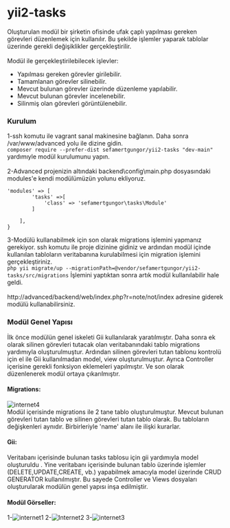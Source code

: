 # yii2-tasks
Oluşturulan modül bir şirketin ofisinde ufak çaplı yapılması gereken görevleri düzenlemek için kullanılır. Bu şekilde işlemler yaparak tablolar üzerinde gerekli değişiklikler gerçekleştirilir.
<br/> <br/>
Modül ile gerçekleştirilebilecek işlevler:
- Yapılması gereken görevler girilebilir.
- Tamamlanan görevler silinebilir.
- Mevcut bulunan görevler üzerinde düzenleme yapılabilir.
- Mevcut bulunan görevler incelenebilir.
- Silinmiş olan görevleri görüntülenebilir.
### Kurulum
1-ssh komutu ile vagrant sanal makinesine bağlanın. Daha sonra /var/www/advanced yolu ile dizine gidin.
<br/>
   `composer require --prefer-dist sefamertgungor/yii2-tasks "dev-main"` yardımıyle modül kurulumunu yapın.
<br/><br/>
2-Advanced projenizin altındaki backend\config\main.php dosyasındaki modules'e kendi modülümüzün yolunu ekliyoruz.
<br/>
```
'modules' => [
        'tasks' =>[
            'class' => 'sefamertgungor\tasks\Module'
        ]

    ],
}

```
3-Modülü kullanabilmek için son olarak migrations işlemini yapmanız gerekiyor. ssh komutu ile proje dizinine gidiniz ve ardından modül içinde kullanılan tabloların veritabanına kurulabilmesi için migration işlemini gerçekleştiriniz.<br/>
`php yii migrate/up --migrationPath=@vendor/sefamertgungor/yii2-tasks/src/migrations` İşlemini yaptıktan sonra artık modül kullanılabilir hale geldi.
<br/><br/>
http://advanced/backend/web/index.php?r=note/not/index adresine giderek modülü kullanabilirsiniz.
### Modül Genel Yapısı
İlk önce modülün genel iskeleti Gii kullanılarak yaratılmıştır. Daha sonra ek olarak silinen görevleri tutacak olan veritabanındaki tablo migrations yardımıyla oluşturulmuştur. Ardından silinen görevleri tutan tablonu kontrolü için el ile Gii kullanılmadan model, view oluşturulmuştur. Ayrıca Controller içerisine gerekli fonksiyon eklemeleri yapılmıştır. Ve son olarak düzenlenerek modül ortaya çıkarılmıştır. 
#### Migrations:
![internet4](https://user-images.githubusercontent.com/72219337/104810965-3a3da300-5809-11eb-9fe8-602fd1c8a7a5.jpg)<br/>
Modül içerisinde migrations ile 2 tane tablo oluşturulmuştur. Mevcut bulunan görevleri tutan tablo ve silinen görevleri tutan tablo olarak. Bu tabloların değişkenleri aynıdır. Birbirleriyle 'name' alanı ile ilişki kurarlar.
#### Gii:
Veritabanı içerisinde bulunan tasks tablosu için gii yardımıyla model oluşturuldu . Yine veritabanı içerisinde bulunan tablo üzerinde işlemler (DELETE,UPDATE,CREATE, vb.) yapabilmek amacıyla model üzerinde CRUD GENERATOR kullanılmıştır. Bu sayede Controller ve Views dosyaları oluşturularak modülün genel yapısı inşa edilmiştir.
#### Modül Görseller:
1-![internet1](https://user-images.githubusercontent.com/72219337/104810915-fd71ac00-5808-11eb-8f10-485e08b3b90d.jpg)
2-![Internet2](https://user-images.githubusercontent.com/72219337/104810934-1712f380-5809-11eb-9b62-c47c0ce9d136.jpg)
3-![internet3](https://user-images.githubusercontent.com/72219337/104810939-2134f200-5809-11eb-92ce-01a9cf1f633b.jpg)
